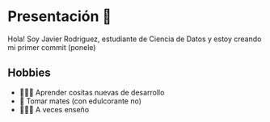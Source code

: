 # Presentación 🧉

Hola! Soy Javier Rodriguez, estudiante de Ciencia de Datos y estoy creando mi primer commit (ponele)

## Hobbies

- 👨🏽‍💻 Aprender cositas nuevas de desarrollo
- 🧉 Tomar mates (con edulcorante no)
- 👨🏽‍🏫 A veces enseño